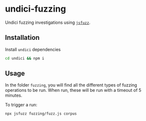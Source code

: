 # undici-fuzzing

Undici fuzzing investigations using [`jsfuzz`](https://gitlab.com/gitlab-org/security-products/analyzers/fuzzers/jsfuzz).

## Installation

Install `undici` dependencies

```sh
cd undici && npm i
```

## Usage

In the folder `fuzzing`, you will find all the different types of fuzzing operations to be run. When run, these will be run with a timeout of 5 minutes.

To trigger a run:

```sh
npx jsfuzz fuzzing/fuzz.js corpus
```
